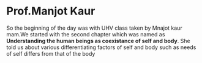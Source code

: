 # Prof.Manjot Kaur
So the beginning of the day was with UHV class taken by Mnajot kaur mam.We started with the second chapter which was named as **Understanding the human beings as coexistance of self and body**. 
She told us about various differentiating factors of self and body such as needs of self differs from that of the body 

